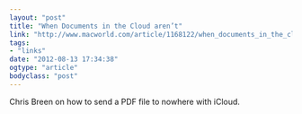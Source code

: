 ```yaml
---
layout: "post"
title: "When Documents in the Cloud aren’t"
link: "http://www.macworld.com/article/1168122/when_documents_in_the_cloud_arent.html"
tags: 
- "links"
date: "2012-08-13 17:34:38"
ogtype: "article"
bodyclass: "post"
---
```


Chris Breen on how to send a PDF file to nowhere with iCloud.